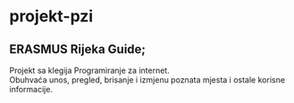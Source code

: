 # projekt-pzi

## ERASMUS Rijeka Guide;


Projekt sa klegija Programiranje za internet.  
Obuhvaća unos, pregled, brisanje i izmjenu poznata mjesta i ostale korisne informacije.  